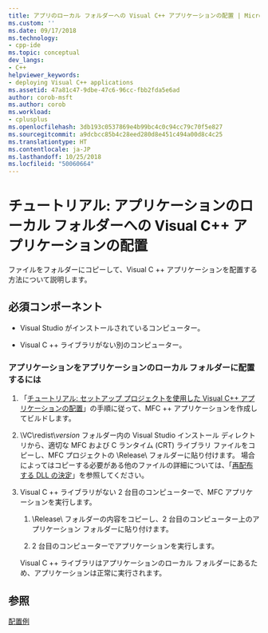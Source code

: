 ```yaml
---
title: アプリのローカル フォルダーへの Visual C++ アプリケーションの配置 | Microsoft Docs
ms.custom: ''
ms.date: 09/17/2018
ms.technology:
- cpp-ide
ms.topic: conceptual
dev_langs:
- C++
helpviewer_keywords:
- deploying Visual C++ applications
ms.assetid: 47a81c47-9dbe-47c6-96cc-fbb2fda5e6ad
author: corob-msft
ms.author: corob
ms.workload:
- cplusplus
ms.openlocfilehash: 3db193c0537869e4b99bc4c0c94cc79c70f5e827
ms.sourcegitcommit: a9dcbcc85b4c28eed280d8e451c494a00d8c4c25
ms.translationtype: HT
ms.contentlocale: ja-JP
ms.lasthandoff: 10/25/2018
ms.locfileid: "50060664"
---
```

# <a name="walkthrough-deploying-a-visual-c-application-to-an-application-local-folder"></a>チュートリアル: アプリケーションのローカル フォルダーへの Visual C++ アプリケーションの配置

ファイルをフォルダーにコピーして、Visual C ++ アプリケーションを配置する方法について説明します。

## <a name="prerequisites"></a>必須コンポーネント

- Visual Studio がインストールされているコンピューター。

- Visual C ++ ライブラリがない別のコンピューター。

### <a name="to-deploy-an-application-to-an-application-local-folder"></a>アプリケーションをアプリケーションのローカル フォルダーに配置するには

1. 「[チュートリアル: セットアップ プロジェクトを使用した Visual C++ アプリケーションの配置](walkthrough-deploying-a-visual-cpp-application-by-using-a-setup-project.md)」の手順に従って、MFC ++ アプリケーションを作成してビルドします。

1. \\VC\\redist\\*version* フォルダー内の Visual Studio インストール ディレクトリから、適切な MFC および C ランタイム (CRT) ライブラリ ファイルをコピーし、MFC プロジェクトの \Release\ フォルダーに貼り付けます。 場合によってはコピーする必要がある他のファイルの詳細については、「[再配布する DLL の決定](determining-which-dlls-to-redistribute.md)」を参照してください。

1. Visual C ++ ライブラリがない 2 台目のコンピューターで、MFC アプリケーションを実行します。

   1. \Release\ フォルダーの内容をコピーし、2 台目のコンピューター上のアプリケーション フォルダーに貼り付けます。

   1. 2 台目のコンピューターでアプリケーションを実行します。

   Visual C ++ ライブラリはアプリケーションのローカル フォルダーにあるため、アプリケーションは正常に実行されます。

## <a name="see-also"></a>参照

[配置例](deployment-examples.md)<br/>
